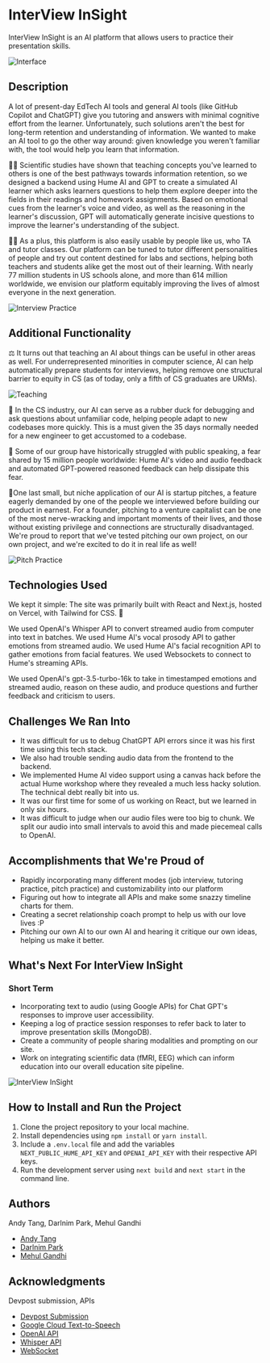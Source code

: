# InterView InSight

InterView InSight is an AI platform that allows users to practice their presentation skills. 


![Interface](https://d112y698adiu2z.cloudfront.net/photos/production/software_photos/002/511/055/datas/gallery.jpg)

## Description

A lot of present-day EdTech AI tools and general AI tools (like GitHub Copilot and ChatGPT) give you tutoring and answers with minimal cognitive effort from the learner. Unfortunately, such solutions aren't the best for long-term retention and understanding of information. We wanted to make an AI tool to go the other way around: given knowledge you weren't familiar with, the tool would help you learn that information.

🧑‍🎓 Scientific studies have shown that teaching concepts you've learned to others is one of the best pathways towards information retention, so we designed a backend using Hume AI and GPT to create a simulated AI learner which asks learners questions to help them explore deeper into the fields in their readings and homework assignments. Based on emotional cues from the learner's voice and video, as well as the reasoning in the learner's discussion, GPT will automatically generate incisive questions to improve the learner's understanding of the subject.

🧑‍🏫 As a plus, this platform is also easily usable by people like us, who TA and tutor classes. Our platform can be tuned to tutor different personalities of people and try out content destined for labs and sections, helping both teachers and students alike get the most out of their learning. With nearly 77 million students in US schools alone, and more than 614 million worldwide, we envision our platform equitably improving the lives of almost everyone in the next generation.

![Interview Practice](https://d112y698adiu2z.cloudfront.net/photos/production/software_photos/002/511/051/datas/gallery.jpg)


## Additional Functionality 

⚖️ It turns out that teaching an AI about things can be useful in other areas as well. For underrepresented minorities in computer science, AI can help automatically prepare students for interviews, helping remove one structural barrier to equity in CS (as of today, only a fifth of CS graduates are URMs).

![Teaching](https://d112y698adiu2z.cloudfront.net/photos/production/software_photos/002/511/053/datas/gallery.jpg)

🦆 In the CS industry, our AI can serve as a rubber duck for debugging and ask questions about unfamiliar code, helping people adapt to new codebases more quickly. This is a must given the 35 days normally needed for a new engineer to get accustomed to a codebase.

🎤 Some of our group have historically struggled with public speaking, a fear shared by 15 million people worldwide: Hume AI's video and audio feedback and automated GPT-powered reasoned feedback can help dissipate this fear.

🔄One last small, but niche application of our AI is startup pitches, a feature eagerly demanded by one of the people we interviewed before building our product in earnest. For a founder, pitching to a venture capitalist can be one of the most nerve-wracking and important moments of their lives, and those without existing privilege and connections are structurally disadvantaged. We're proud to report that we've tested pitching our own project, on our own project, and we're excited to do it in real life as well!

![Pitch Practice](https://d112y698adiu2z.cloudfront.net/photos/production/software_photos/002/511/052/datas/gallery.jpg)

## Technologies Used

We kept it simple: The site was primarily built with React and Next.js, hosted on Vercel, with Tailwind for CSS. 🌟

We used OpenAI's Whisper API to convert streamed audio from computer into text in batches. We used Hume AI's vocal prosody API to gather emotions from streamed audio. We used Hume AI's facial recognition API to gather emotions from facial features. We used Websockets to connect to Hume's streaming APIs.

We used OpenAI's gpt-3.5-turbo-16k to take in timestamped emotions and streamed audio, reason on these audio, and produce questions and further feedback and criticism to users.

## Challenges We Ran Into
<ul>
<li>It was difficult for us to debug ChatGPT API errors since it was his first time using this tech stack. </li>
<li>We also had trouble sending audio data from the frontend to the backend. </li>
<li> We implemented Hume AI video support using a canvas hack before the actual Hume workshop where they revealed a much less hacky solution. The technical debt really bit into us.</li>
<li> It was our first time for some of us working on React, but we learned in only six hours.</li>
<li>It was difficult to judge when our audio files were too big to chunk. We split our audio into small intervals to avoid this and made piecemeal calls to OpenAI. </li>
</ul>

## Accomplishments that We're Proud of

<ul> 
<li> Rapidly incorporating many different modes (job interview, tutoring practice, pitch practice) and customizability into our platform</li>
<li> Figuring out how to integrate all APIs and make some snazzy timeline charts for them. </li>
<li>Creating a secret relationship coach prompt to help us with our love lives :P</li>
<li> Pitching our own AI to our own AI and hearing it critique our own ideas, helping us make it better. </li>
</ul>

## What's Next For InterView InSight
### Short Term
<ul>
<li>Incorporating text to audio (using Google APIs) for Chat GPT's responses to improve user accessibility.</li>
<li>Keeping a log of practice session responses to refer back to later to improve presentation skills (MongoDB).</li>
<li>Create a community of people sharing modalities and prompting on our site.</li>
<li>Work on integrating scientific data (fMRI, EEG) which can inform education into our overall education site pipeline. </li>
</ul>

![InterView InSight](https://d112y698adiu2z.cloudfront.net/photos/production/software_photos/002/511/054/datas/gallery.jpg)


## How to Install and Run the Project

1. Clone the project repository to your local machine.
2. Install dependencies using `npm install` or `yarn install`.
3. Include a `.env.local` file and add the variables `NEXT_PUBLIC_HUME_API_KEY` and `OPENAI_API_KEY` with their respective API keys.
4. Run the development server using `next build` and `next start` in the command line.


## Authors

Andy Tang, Darlnim Park, Mehul Gandhi

* [Andy Tang](https://devpost.com/winterwind2022)
* [Darlnim Park](https://devpost.com/dpark00)
* [Mehul Gandhi](https://devpost.com/gandhi854)

## Acknowledgments

Devpost submission, APIs
* [Devpost Submission](https://devpost.com/software/interview-insight?ref_content=user-portfolio&ref_feature=in_progress)
* [Google Cloud Text-to-Speech](https://console.cloud.google.com/apis/library/texttospeech.googleapis.com)
* [OpenAI API](https://platform.openai.com/docs/introduction)
* [Whisper API](https://openai.com/research/whisper)
* [WebSocket](https://socket.io/docs/v4/)
